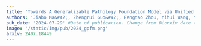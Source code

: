 ```yaml
---
title: 'Towards A Generalizable Pathology Foundation Model via Unified Knowledge Distillation'
authors: 'Jiabo Ma&#42;, Zhengrui Guo&#42;, Fengtao Zhou, Yihui Wang, Yingxue Xu, Yu Cai, Zhengjie Zhu, Cheng Jin, Yi Lin, Xinrui Jiang, Anjia Han, Li Liang, Ronald Cheong Kin Chan, Jiguang Wang, Kwang-Ting Cheng, Hao Chen#'
pub_date: '2024-07-29' #Date of publication. Change from Biorxiv date to Journal date once accepted
image: '/static/img/pub/2024_gpfm.png'
arxiv: 2407.18449
---
```


